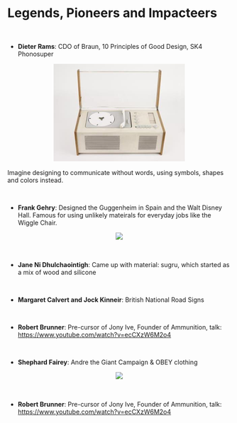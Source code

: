 # Legends, Pioneers and Impacteers

&nbsp;

- <b>Dieter Rams</b>: CDO of Braun, 10 Principles of Good Design, SK4 Phonosuper

<p align="center"> 
<img src="https://github.com/WizardOfAus/The-Ultimate-Design-Resource-Go-To/blob/master/Legendary%20Designers/Images/image.png">
</p>

Imagine designing to communicate without words, using symbols, shapes and colors instead.

&nbsp;

- <b>Frank Gehry</b>: Designed the Guggenheim in Spain and the Walt Disney Hall. Famous for using unlikely mateirals for everyday jobs like the Wiggle Chair.

<p align="center"> 
<img src="https://static.dezeen.com/uploads/2014/12/dezeen_Design-Museum-Collection-App-chairs_1.jpg">
</p>

&nbsp;

- <b>Jane Ni Dhulchaointigh</b>: Came up with material: sugru, which started as a mix of wood and silicone

&nbsp;

- <b>Margaret Calvert and Jock Kinneir</b>: British National Road Signs

&nbsp;

- <b>Robert Brunner</b>: Pre-cursor of Jony Ive, Founder of Ammunition, talk: https://www.youtube.com/watch?v=ecCXzW6M2o4

&nbsp;

- <b>Shephard Fairey</b>: Andre the Giant Campaign & OBEY clothing

<p align="center"> 
<img src="https://img.rt.com/files/oldfiles/usa/shepard-fairey-hope-jail-145/obama-hope.si.jpg">
</p>

&nbsp;

- <b>Robert Brunner</b>: Pre-cursor of Jony Ive, Founder of Ammunition, talk: https://www.youtube.com/watch?v=ecCXzW6M2o4



